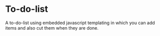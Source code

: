 # To-do-list

A to-do-list  using embedded javascript templating in which you can add items and also cut them when they are done.
